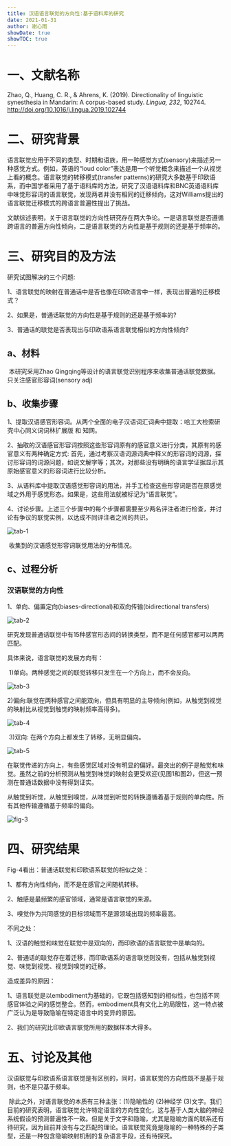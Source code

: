```yaml
---
title: 汉语语言联觉的方向性:基于语料库的研究
date: 2021-01-31
author: 谢心雨
showDate: true
showTOC: true
---
```


# 一、文献名称

Zhao, Q., Huang, C. R., & Ahrens, K. (2019). Directionality of linguistic synesthesia in Mandarin: A corpus-based study. *Lingua, 232*, 102744. http://doi.org/10.1016/j.lingua.2019.102744

# 二、研究背景

​		语言联觉应用于不同的类型、时期和语族，用一种感觉方式(sensory)来描述另一种感觉方式。例如，英语的“loud color”表达是用一个听觉概念来描述一个从视觉上看的概念。语言联觉的转移模式(transfer patterns)的研究大多数基于印欧语系，而中国学者采用了基于语料库的方法，研究了汉语语料库和BNC英语语料库中味觉形容词的语言联觉，发现两者并没有相同的迁移倾向，这对Williams提出的语言联觉迁移模式的跨语言普遍性提出了挑战。

​		文献综述表明，关于语言联觉的方向性研究存在两大争论。一是语言联觉是否遵循跨语言的普遍方向性倾向，二是语言联觉的方向性是基于规则的还是基于频率的。

# 三、研究目的及方法

研究试图解决的三个问题:

1、语言联觉的映射在普通话中是否也像在印欧语言中一样，表现出普遍的迁移模式？

2、如果是，普通话联觉的方向性是基于规则的还是基于频率的?

3、普通话的联觉是否表现出与印欧语系语言联觉相似的方向性倾向?

## a、材料

​		本研究采用Zhao Qingqing等设计的语言联觉识别程序来收集普通话联觉数据。只关注感官形容词(sensory adj)

## b、收集步骤

1、提取汉语感官形容词。从两个全面的电子汉语词汇词典中提取：哈工大检索研究中心同义词词林扩展版 和 知网。

2、抽取的汉语感官形容词按照这些形容词原有的感官意义进行分类，其原有的感官意义有两种确定方式: 首先，通过考察汉语词源词典中释义的形容词的词源，探讨形容词的词源问题，如说文解字等；其次，对那些没有明确的语言学证据显示其原始感官意义的形容词进行比较分析。

3、从语料库中提取汉语感觉形容词的用法，并手工检查这些形容词是否在原感觉域之外用于感觉形态。如果是，这些用法就被标记为“语言联觉”。

4、讨论步骤。上述三个步骤中的每个步骤都需要至少两名评注者进行检查，并讨论有争议的联觉实例，以达成不同评注者之间的共识。

![tab-1]()

​					收集到的汉语感觉形容词联觉用法的分布情况。

## c、过程分析

### 汉语联觉的方向性

1、单向、偏置定向(biases-directional)和双向传输(bidirectional transfers)

![tab-2]()

研究发现普通话联觉中有15种感官形态间的转换类型，而不是任何感官都可以两两匹配。

具体来说，语言联觉的发展方向有：

​		1)单向。两种感觉之间的联觉转移只发生在一个方向上，而不会反向。

![tab-3]()

​		2)偏向:联觉在两种感官之间能双向，但具有明显的主导倾向(例如，从触觉到视觉的映射比从视觉到触觉的映射频率高得多)。

![tab-4]()

​		3)双向: 在两个方向上都发生了转移，无明显偏向。

![tab-5]()

​		在联觉传递的方向上，有些感觉区域对没有明显的偏好。最突出的例子是触觉和味觉。虽然之前的分析预测从触觉到味觉的映射会更受欢迎(见图1和图2)，但这一预测在普通话数据中没有得到证实。

​		从触觉到听觉，从触觉到嗅觉，从味觉到听觉的转换遵循着基于规则的单向性。所有其他传输遵循基于频率的偏向。

![fig-3]()

# 四、研究结果

Fig-4看出：普通话联觉和印欧语系联觉的相似之处：

1、都有方向性倾向，而不是在感官之间随机转移。

2、触感是最频繁的感官领域，通常是语言联觉的来源。

3、嗅觉作为共同感觉的目标领域而不是源领域出现的频率最高。

不同之处：

1、汉语的触觉和味觉在联觉中是双向的，而印欧语的语言联觉中是单向的。

2、普通话的联觉存在着迁移，而印欧语系的语言联觉则没有，包括从触觉到视觉、味觉到视觉、视觉到嗅觉的迁移。

造成差异的原因：

1、语言联觉是以embodiment为基础的，它既包括感知到的相似性，也包括不同感官体验之间的感觉整合。然而，embodiment具有文化上的局限性，这一特点被广泛认为是导致隐喻在特定语言中的变异的原因。

2、我们的研究比印欧语言联觉所用的数据样本大得多。

# 五、讨论及其他

​		汉语联觉与印欧语系语言联觉是有区别的，同时，语言联觉的方向性既不是基于规则，也不是只基于频率。

​		除此之外，对语言联觉的本质有三种主张：(1)隐喻性的 (2)神经学 (3)文字。我们目前的研究表明，语言联觉允许特定语言的方向性变化，这与基于人类大脑的神经系统假设的预测普遍性不一致。但是关于文字和隐喻，尤其是隐喻方面的联系还有待研究，因为目前并没有与之匹配的理论。语言联觉究竟是隐喻的一种特殊的子类型，还是一种包含隐喻映射机制的复杂语言手段，还有待探究。

